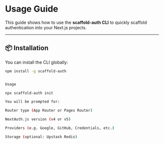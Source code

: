 # Usage Guide

This guide shows how to use the **scaffold-auth CLI** to quickly scaffold authentication into your Next.js projects.

---

## 📦 Installation

You can install the CLI globally:

```bash
npm install -g scaffold-auth


Usage 

npx scaffold-auth init

You will be prompted for:

Router type (App Router or Pages Router)

NextAuth.js version (v4 or v5)

Providers (e.g. Google, GitHub, Credentials, etc.)

Storage (optional: Upstash Redis)
